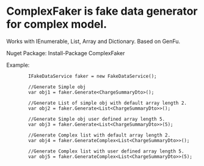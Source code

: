 # ComplexFaker is fake data generator for complex model.
Works with IEnumerable, List, Array and Dictionary. Based on GenFu.

Nuget Package:
	Install-Package ComplexFaker

Example:

            IFakeDataService faker = new FakeDataService();

            //Generate Simple obj
            var obj1 = faker.Generate<ChargeSummaryDto>();

            //Generate List of simple obj with default array length 2.
            var obj2 = faker.Generate<List<ChargeSummaryDto>>();

            //Generate Simple obj user defined array length 5.
            var obj3 = faker.Generate<List<ChargeSummaryDto>>(5);

            //Generate Complex list with default array length 2.
            var obj4 = faker.GenerateComplex<List<ChargeSummaryDto>>();

            //Generate Complex list with user defined array length 5.
            var obj5 = faker.GenerateComplex<List<ChargeSummaryDto>>(5);
